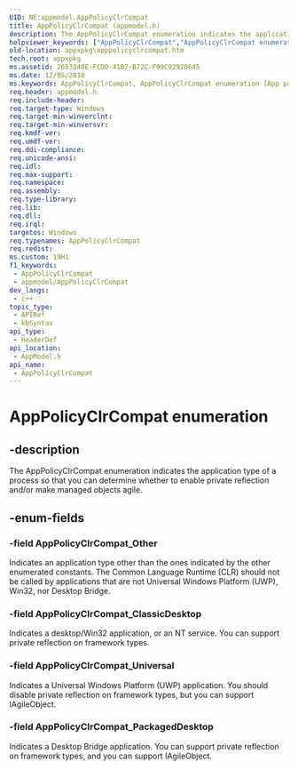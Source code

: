 ```yaml
---
UID: NE:appmodel.AppPolicyClrCompat
title: AppPolicyClrCompat (appmodel.h)
description: The AppPolicyClrCompat enumeration indicates the application type of a process so that you can determine whether to enable private reflection and/or make managed objects agile.
helpviewer_keywords: ["AppPolicyClrCompat","AppPolicyClrCompat enumeration [App packaging and management]","AppPolicyClrCompat_ClassicDesktop","AppPolicyClrCompat_Other","AppPolicyClrCompat_PackagedDesktop","AppPolicyClrCompat_Universal","appmodel/AppPolicyClrCompat","appmodel/AppPolicyClrCompat_ClassicDesktop","appmodel/AppPolicyClrCompat_Other","appmodel/AppPolicyClrCompat_PackagedDesktop","appmodel/AppPolicyClrCompat_Universal","appxpkg.apppolicyclrcompat"]
old-location: appxpkg\apppolicyclrcompat.htm
tech.root: appxpkg
ms.assetid: 2653340E-FCDD-41B7-B72C-F99C92920645
ms.date: 12/05/2018
ms.keywords: AppPolicyClrCompat, AppPolicyClrCompat enumeration [App packaging and management], AppPolicyClrCompat_ClassicDesktop, AppPolicyClrCompat_Other, AppPolicyClrCompat_PackagedDesktop, AppPolicyClrCompat_Universal, appmodel/AppPolicyClrCompat, appmodel/AppPolicyClrCompat_ClassicDesktop, appmodel/AppPolicyClrCompat_Other, appmodel/AppPolicyClrCompat_PackagedDesktop, appmodel/AppPolicyClrCompat_Universal, appxpkg.apppolicyclrcompat
req.header: appmodel.h
req.include-header: 
req.target-type: Windows
req.target-min-winverclnt: 
req.target-min-winversvr: 
req.kmdf-ver: 
req.umdf-ver: 
req.ddi-compliance: 
req.unicode-ansi: 
req.idl: 
req.max-support: 
req.namespace: 
req.assembly: 
req.type-library: 
req.lib: 
req.dll: 
req.irql: 
targetos: Windows
req.typenames: AppPolicyClrCompat
req.redist: 
ms.custom: 19H1
f1_keywords:
 - AppPolicyClrCompat
 - appmodel/AppPolicyClrCompat
dev_langs:
 - c++
topic_type:
 - APIRef
 - kbSyntax
api_type:
 - HeaderDef
api_location:
 - AppModel.h
api_name:
 - AppPolicyClrCompat
---
```


# AppPolicyClrCompat enumeration


## -description

The AppPolicyClrCompat enumeration indicates the application type of a process so that you can determine whether to enable private reflection and/or make managed objects agile.

## -enum-fields

### -field AppPolicyClrCompat_Other

Indicates an application type other than the ones indicated by the other enumerated constants. The Common Language Runtime (CLR) should not be called by applications that are not Universal Windows Platform (UWP), Win32, nor Desktop Bridge.

### -field AppPolicyClrCompat_ClassicDesktop

Indicates a desktop/Win32 application, or an NT service. You can support private reflection on framework types.

### -field AppPolicyClrCompat_Universal

Indicates a Universal Windows Platform (UWP) application. You should disable private reflection on framework types, but you can support IAgileObject.

### -field AppPolicyClrCompat_PackagedDesktop

Indicates a Desktop Bridge application. You can support private reflection on framework types, and you can support IAgileObject.


